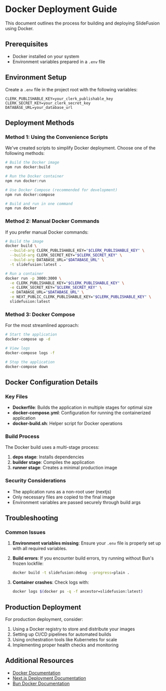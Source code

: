 # Docker Deployment Guide

This document outlines the process for building and deploying SlideFusion using Docker.

## Prerequisites

- Docker installed on your system
- Environment variables prepared in a `.env` file

## Environment Setup

Create a `.env` file in the project root with the following variables:

```
CLERK_PUBLISHABLE_KEY=your_clerk_publishable_key
CLERK_SECRET_KEY=your_clerk_secret_key
DATABASE_URL=your_database_url
```

## Deployment Methods

### Method 1: Using the Convenience Scripts

We've created scripts to simplify Docker deployment. Choose one of the following methods:

```bash
# Build the Docker image
npm run docker:build

# Run the Docker container
npm run docker:run

# Use Docker Compose (recommended for development)
npm run docker:compose

# Build and run in one command
npm run docker
```

### Method 2: Manual Docker Commands

If you prefer manual Docker commands:

```bash
# Build the image
docker build \
  --build-arg CLERK_PUBLISHABLE_KEY="$CLERK_PUBLISHABLE_KEY" \
  --build-arg CLERK_SECRET_KEY="$CLERK_SECRET_KEY" \
  --build-arg DATABASE_URL="$DATABASE_URL" \
  -t slidefusion:latest .

# Run a container
docker run -p 3000:3000 \
  -e CLERK_PUBLISHABLE_KEY="$CLERK_PUBLISHABLE_KEY" \
  -e CLERK_SECRET_KEY="$CLERK_SECRET_KEY" \
  -e DATABASE_URL="$DATABASE_URL" \
  -e NEXT_PUBLIC_CLERK_PUBLISHABLE_KEY="$CLERK_PUBLISHABLE_KEY" \
  slidefusion:latest
```

### Method 3: Docker Compose

For the most streamlined approach:

```bash
# Start the application
docker-compose up -d

# View logs
docker-compose logs -f

# Stop the application
docker-compose down
```

## Docker Configuration Details

### Key Files

- **Dockerfile**: Builds the application in multiple stages for optimal size
- **docker-compose.yml**: Configuration for running the containerized application
- **docker-build.sh**: Helper script for Docker operations

### Build Process

The Docker build uses a multi-stage process:

1. **deps stage**: Installs dependencies
2. **builder stage**: Compiles the application
3. **runner stage**: Creates a minimal production image

### Security Considerations

- The application runs as a non-root user (nextjs)
- Only necessary files are copied to the final image
- Environment variables are passed securely through build args

## Troubleshooting

### Common Issues

1. **Environment variables missing**: Ensure your `.env` file is properly set up with all required variables.

2. **Build errors**: If you encounter build errors, try running without Bun's frozen lockfile:
   ```bash
   docker build -t slidefusion:debug --progress=plain .
   ```

3. **Container crashes**: Check logs with:
   ```bash
   docker logs $(docker ps -q -f ancestor=slidefusion:latest)
   ```

## Production Deployment

For production deployment, consider:

1. Using a Docker registry to store and distribute your images
2. Setting up CI/CD pipelines for automated builds
3. Using orchestration tools like Kubernetes for scale
4. Implementing proper health checks and monitoring

## Additional Resources

- [Docker Documentation](https://docs.docker.com/)
- [Next.js Deployment Documentation](https://nextjs.org/docs/deployment)
- [Bun Docker Documentation](https://bun.sh/guides/ecosystem/docker)
